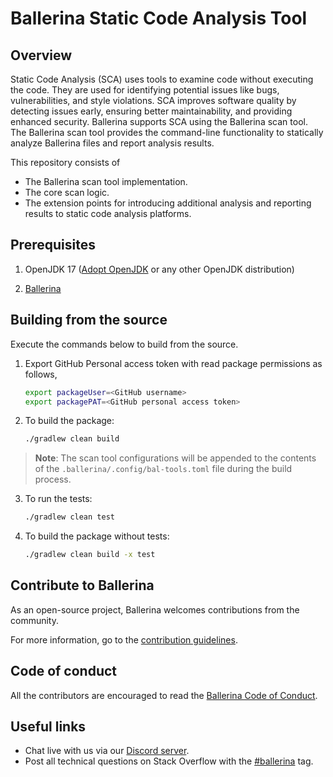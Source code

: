 # Ballerina Static Code Analysis Tool

## Overview

Static Code Analysis (SCA) uses tools to examine code without executing the code. They are used for identifying potential issues like bugs, vulnerabilities, and style violations. SCA improves software quality by detecting issues early, ensuring better maintainability, and providing enhanced security. Ballerina supports SCA using the Ballerina scan tool. The Ballerina scan tool provides the command-line functionality to statically analyze Ballerina files and report analysis results.

This repository consists of

- The Ballerina scan tool implementation.
- The core scan logic.
- The extension points for introducing additional analysis and reporting results to static code analysis platforms.

## Prerequisites

1. OpenJDK 17 ([Adopt OpenJDK](https://adoptium.net/temurin/releases/?version=17) or any other OpenJDK distribution)

2. [Ballerina](https://ballerina.io/)

## Building from the source

Execute the commands below to build from the source.

1. Export GitHub Personal access token with read package permissions as follows,

    ```bash
    export packageUser=<GitHub username>
    export packagePAT=<GitHub personal access token>
    ```

2. To build the package:

    ```bash
    ./gradlew clean build
    ```
   
> **Note**: The scan tool configurations will be appended to the contents of the `.ballerina/.config/bal-tools.toml` file during the build process.

3. To run the tests:

    ```bash
    ./gradlew clean test
    ```

4. To build the package without tests:

    ```bash
    ./gradlew clean build -x test
    ```

## Contribute to Ballerina

As an open-source project, Ballerina welcomes contributions from the community.

For more information, go to the [contribution guidelines](https://github.com/ballerina-platform/ballerina-lang/blob/master/CONTRIBUTING.md).

## Code of conduct

All the contributors are encouraged to read the [Ballerina Code of Conduct](https://ballerina.io/code-of-conduct).

## Useful links

* Chat live with us via our [Discord server](https://discord.gg/ballerinalang).
* Post all technical questions on Stack Overflow with the [#ballerina](https://stackoverflow.com/questions/tagged/ballerina) tag.